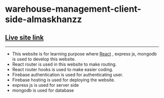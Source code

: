 # warehouse-management-client-side-almaskhanzz
## [Live site link](https://warehouse-management-almaskhan.firebaseapp.com/)
---
- This website is for learning purpose where [React](https://reactjs.org/) , express js, mongodb is used to develop this website.
- React router is used in this website to make routing.
- React router hooks is used to make easier coding.
- Firebase authentication is used for authenticating user.
- Firebase hosting is used for deploying the website.
- express js is used for server side
- mongodb is used for database